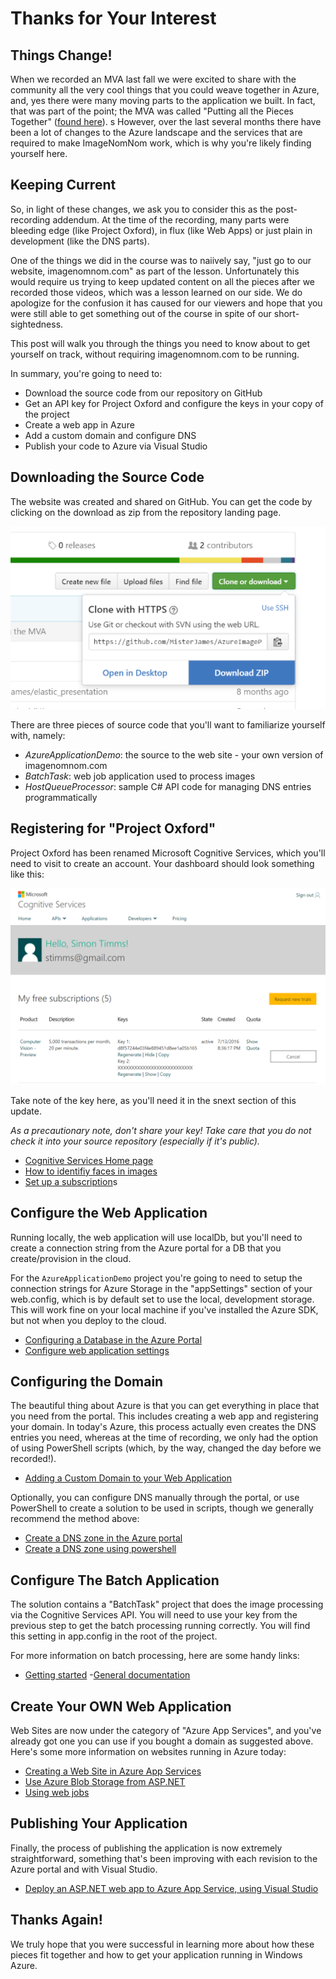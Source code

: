 # Thanks for Your Interest

## Things Change!
When we recorded an MVA last fall we were excited to share with the community all the very cool things that you could weave together in Azure, and, yes there were many moving parts 
to the application we built. In fact, that was part of the point; the MVA was called "Putting 
all the Pieces Together" ([found here](https://mva.microsoft.com/en-us/training-courses/applications-on-azure-putting-all-the-pieces-together-14429?l=oQMSTsv0B_8004819052)).
s
However, over the last several months there have been a lot of changes to the Azure landscape 
and the services that are required to make ImageNomNom work, which is why you're likely finding
yourself here. 

## Keeping Current
So, in light of these changes, we ask you to consider this as the post-recording addendum. At 
the time of the recording, many parts were bleeding edge (like Project Oxford), in flux (like 
Web Apps) or just plain in development (like the DNS parts).

One of the things we did in the course was to  naiively say, "just go to our website, 
imagenomnom.com" as part of the lesson. Unfortunately this would require us trying to keep 
updated content on all the pieces after we recorded those videos, which was a lesson learned 
on our side. We do apologize for the confusion it has caused for our viewers and hope that you 
were still able to get something out of the course in spite of our short-sightedness.

This post will walk you through the things you need to know about to get yourself on track, 
without requiring imagenomnom.com to be running.

In summary, you're going to need to:
 - Download the source code from our repository on GitHub
 - Get an API key for Project Oxford and configure the keys in your copy of the project
 - Create a web app in Azure
 - Add a custom domain and configure DNS
 - Publish your code to Azure via Visual Studio

## Downloading the Source Code
The website was created and shared on GitHub. You can get the code by clicking on the 
download as zip from the repository landing page.

![Download from GitHub](github-download.png)

There are three pieces of source code that you'll want to familiarize yourself with, namely:
 - *AzureApplicationDemo*: the source to the web site - your own version of imagenomnom.com
 - *BatchTask*: web job application used to process images
 - *HostQueueProcessor*: sample C# API code for managing DNS entries programmatically

## Registering for "Project Oxford"
Project Oxford has been renamed Microsoft Cognitive Services, which you'll need to visit 
to create an account. Your dashboard should look something like this:

![Vision API Dashboard](vision-api.png)

Take note of the key here, as you'll need it in the snext section of this update.

*As a precautionary note, don't share your key! Take care that you do not check it into your 
source repository (especially if it's public).*

 - [Cognitive Services Home page](https://www.microsoft.com/cognitive-services)
 - [How to identifiy faces in images](https://www.microsoft.com/cognitive-services/en-us/face-api/documentation/face-api-how-to-topics/howtoidentifyfacesinimage) 
 - [Set up a subscription](https://www.microsoft.com/cognitive-services/en-us/subscriptions (free trial))s

## Configure the Web Application
Running locally, the web application will use localDb, but you'll need to create a connection 
string from the Azure portal for a DB that you create/provision in the cloud.

For the `AzureApplicationDemo` project you're going to need to setup the connection strings for
Azure Storage in the "appSettings" section of your web.config, which is by default set to use the local, development storage. This will work fine on your local machine if you've installed the Azure SDK, but not when you deploy to the cloud. 

 - [Configuring a Database in the Azure Portal](https://azure.microsoft.com/en-us/documentation/articles/web-sites-dotnet-deploy-aspnet-mvc-app-membership-oauth-sql-database/)
 - [Configure web application settings](https://azure.microsoft.com/en-us/documentation/articles/web-sites-configure/) 

## Configuring the Domain
The beautiful thing about Azure is that you can get everything in place that you need from the 
portal. This includes creating a web app and registering your domain. In today's Azure, this 
process actually even creates the DNS entries you need, whereas at the time of recording, we 
only had the option of using PowerShell scripts (which, by the way, changed the day before 
we recorded!).

 - [Adding a Custom Domain to your Web Application](https://azure.microsoft.com/en-us/documentation/articles/custom-dns-web-site-buydomains-web-app/)

Optionally, you can configure DNS manually through the portal, or use PowerShell to create a solution to be used in scripts, though we generally recommend the method above:
 - [Create a DNS zone in the Azure portal](https://azure.microsoft.com/en-us/documentation/articles/dns-getstarted-create-dnszone-portal/)
 - [Create a DNS zone using powershell](https://azure.microsoft.com/en-us/documentation/articles/dns-getstarted-create-dnszone/)

## Configure The Batch Application
The solution contains a "BatchTask" project that does the image processing via the Cognitive 
Services API. You will need to use your key from the previous step to get the batch processing 
running correctly. You will find this setting in app.config in the root of the project.

For more information on batch processing, here are some handy links:
 - [Getting started](https://azure.microsoft.com/en-us/services/batch/)
 -[General documentation](https://azure.microsoft.com/en-us/documentation/services/batch/)

## Create Your OWN Web Application
Web Sites are now under the category of "Azure App Services", and you've already got one you can use if you bought a domain as suggested above. Here's some more information on websites running in Azure today: 

 - [Creating a Web Site in Azure App Services](https://azure.microsoft.com/en-us/documentation/articles/web-sites-dotnet-get-started/)
 - [Use Azure Blob Storage from ASP.NET](https://azure.microsoft.com/en-us/documentation/articles/storage-dotnet-how-to-use-blobs/)
 - [Using web jobs](https://azure.microsoft.com/en-us/documentation/articles/app-service-webjobs-readme/)

## Publishing Your Application
Finally, the process of publishing the application is now extremely straightforward, something 
that's been improving with each revision to the Azure portal and with Visual Studio.
 - [Deploy an ASP.NET web app to Azure App Service, using Visual Studio](https://azure.microsoft.com/en-us/documentation/articles/web-sites-dotnet-get-started/)

## Thanks Again!
We truly hope that you were successful in learning more about how these pieces fit together and how to get your application running in Windows Azure. 
